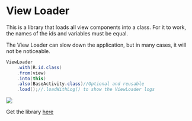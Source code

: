 # View Loader
This is a library that loads all view components into a class. For it to work, the names of the ids and variables must be equal.

The View Loader can slow down the application, but in many cases, it will not be noticeable.

```java
ViewLoader
	.with(R.id.class)
	.from(view)
	.into(this)
	.also(BaseActivity.class)//Optional and reusable
	.load();//.loadWithLog() to show the ViewLoader logs
```

[![](https://jitpack.io/v/LTMezzari/view-loader.svg)](https://jitpack.io/#LTMezzari/view-loader)

Get the library [here](https://jitpack.io/#LTMezzari/view-loader)
